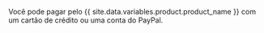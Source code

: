 Você pode pagar pelo {{ site.data.variables.product.product_name }} com um cartão de crédito ou uma conta do PayPal.
